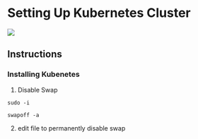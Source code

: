 # Setting Up Kubernetes Cluster

<img src="https://user-images.githubusercontent.com/6856382/222053379-340efb3f-99be-4ca9-abb1-1f284fe1a645.png">

## Instructions

### Installing Kubenetes

1. Disable Swap

```
sudo -i

swapoff -a
```

2. edit file to permanently disable swap

#